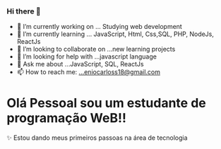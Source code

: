 ### Hi there 👋

- 🔭 I’m currently working on ... Studying web development
- 🌱 I’m currently learning ... JavaScript, Html, Css,SQL, PHP, NodeJs, ReactJs
- 👯 I’m looking to collaborate on ...new learning projects
- 🤔 I’m looking for help with ...javascript language
- 💬 Ask me about ...JavaScript, SQL, ReactJs
- 📫 How to reach me: ...eniocarloss18@gmail.com

<h1>Olá Pessoal sou um estudante de programação WeB!!</h1>
<p>✨ Estou dando meus primeiros passoas na área de tecnologia</p>

<!--
**enioCarloss/eniocarloss** is a ✨ _special_ ✨ repository because its `README.md` (this file) appears on your GitHub profile.

Here are some ideas to get you started:

- 🔭 I’m currently working on ... Studying web development
- 🌱 I’m currently learning ... JavaScript, Html, Css,SQL, PHP, NodeJs, ReactJs
- 👯 I’m looking to collaborate on ...new learning projects
- 🤔 I’m looking for help with ...javascript language
- 💬 Ask me about ...JavaScript, SQL, ReactJs
- 📫 How to reach me: ...eniocarloss18@gmail.com
- 😄 Pronouns: ...
- ⚡ Fun fact: ...
-->
